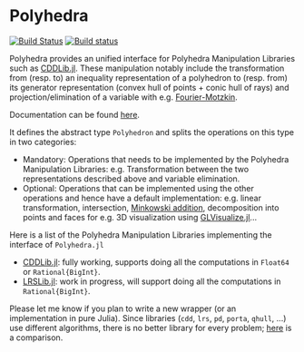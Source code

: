 # Polyhedra

[![Build Status](https://travis-ci.org/blegat/Polyhedra.jl.svg?branch=master)](https://travis-ci.org/blegat/Polyhedra.jl)
[![Build status](https://ci.appveyor.com/api/projects/status/q8shfbgt5jcv2g20/branch/master?svg=true)](https://ci.appveyor.com/project/blegat/polyhedra-jl/branch/master)

Polyhedra provides an unified interface for Polyhedra Manipulation Libraries such as [CDDLib.jl](https://github.com/blegat/CDDLib.jl).
These manipulation notably include the transformation from (resp. to) an inequality representation of a polyhedron to (resp. from) its generator representation (convex hull of points + conic hull of rays) and projection/elimination of a variable with e.g. [Fourier-Motzkin](https://en.wikipedia.org/wiki/Fourier%E2%80%93Motzkin_elimination).

Documentation can be found [here](http://polyhedra.readthedocs.org/).

It defines the abstract type `Polyhedron` and splits the operations on this type in two categories:

* Mandatory: Operations that needs to be implemented by the Polyhedra Manipulation Libraries: e.g. Transformation between the two representations described above and variable elimination.
* Optional: Operations that can be implemented using the other operations and hence have a default implementation: e.g. linear transformation, intersection, [Minkowski addition](https://en.wikipedia.org/wiki/Minkowski_addition), decomposition into points and faces for e.g. 3D visualization using [GLVisualize.jl](https://github.com/JuliaGL/GLVisualize.jl)...

Here is a list of the Polyhedra Manipulation Libraries implementing the interface of `Polyhedra.jl`

* [CDDLib.jl](https://github.com/blegat/CDDLib.jl): fully working, supports doing all the computations in `Float64` or `Rational{BigInt}`.
* [LRSLib.jl](https://github.com/blegat/LRSLib.jl): work in progress, will support doing all the computations in `Rational{BigInt}`.

Please let me know if you plan to write a new wrapper (or an implementation in pure Julia).
Since libraries (`cdd`, `lrs`, `pd`, `porta`, `qhull`, ...) use different algorithms, there is no better library for every problem; [here](http://cgm.cs.mcgill.ca/~avis/doc/avis/ABS96a.ps) is a comparison.
